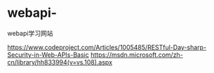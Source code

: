 # webapi-
webapi学习网站

https://www.codeproject.com/Articles/1005485/RESTful-Day-sharp-Security-in-Web-APIs-Basic
https://msdn.microsoft.com/zh-cn/library/hh833994(v=vs.108).aspx
